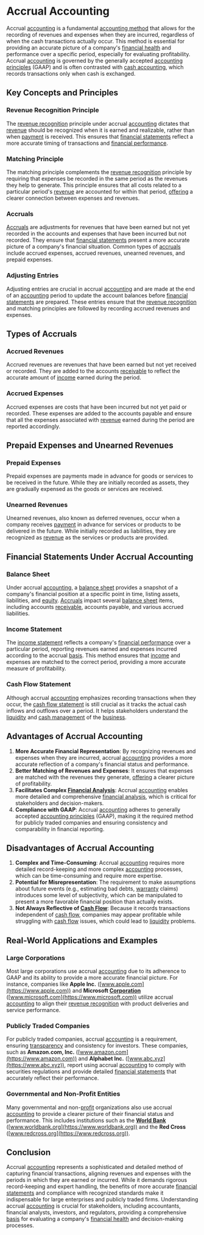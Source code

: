 # Accrual Accounting

Accrual [accounting](../a/accounting.md) is a fundamental [accounting method](../a/accounting_method.md) that allows for the recording of revenues and expenses when they are incurred, regardless of when the cash transactions actually occur. This method is essential for providing an accurate picture of a company's [financial health](../f/financial_health.md) and performance over a specific period, especially for evaluating profitability. Accrual [accounting](../a/accounting.md) is governed by the generally accepted [accounting principles](../a/accounting_principles.md) (GAAP) and is often contrasted with [cash accounting](../c/cash_accounting.md), which records transactions only when cash is exchanged.

## Key Concepts and Principles

### Revenue Recognition Principle
The [revenue recognition](../r/revenue_recognition.md) principle under accrual [accounting](../a/accounting.md) dictates that [revenue](../r/revenue.md) should be recognized when it is earned and realizable, rather than when [payment](../p/payment.md) is received. This ensures that [financial statements](../f/financial_statements.md) reflect a more accurate timing of transactions and [financial performance](../f/financial_performance.md).

### Matching Principle
The matching principle complements the [revenue recognition](../r/revenue_recognition.md) principle by requiring that expenses be recorded in the same period as the revenues they help to generate. This principle ensures that all costs related to a particular period's [revenue](../r/revenue.md) are accounted for within that period, [offering](../o/offering.md) a clearer connection between expenses and revenues.

### Accruals
[Accruals](../a/accruals.md) are adjustments for revenues that have been earned but not yet recorded in the accounts and expenses that have been incurred but not recorded. They ensure that [financial statements](../f/financial_statements.md) present a more accurate picture of a company's financial situation. Common types of [accruals](../a/accruals.md) include accrued expenses, accrued revenues, unearned revenues, and prepaid expenses.

### Adjusting Entries
Adjusting entries are crucial in accrual [accounting](../a/accounting.md) and are made at the end of an [accounting](../a/accounting.md) period to update the account balances before [financial statements](../f/financial_statements.md) are prepared. These entries ensure that the [revenue recognition](../r/revenue_recognition.md) and matching principles are followed by recording accrued revenues and expenses.

## Types of Accruals

### Accrued Revenues
Accrued revenues are revenues that have been earned but not yet received or recorded. They are added to the accounts [receivable](../r/receivable.md) to reflect the accurate amount of [income](../i/income.md) earned during the period.

### Accrued Expenses
Accrued expenses are costs that have been incurred but not yet paid or recorded. These expenses are added to the accounts payable and ensure that all the expenses associated with [revenue](../r/revenue.md) earned during the period are reported accordingly.

## Prepaid Expenses and Unearned Revenues

### Prepaid Expenses
Prepaid expenses are payments made in advance for goods or services to be received in the future. While they are initially recorded as assets, they are gradually expensed as the goods or services are received.

### Unearned Revenues
Unearned revenues, also known as deferred revenues, occur when a company receives [payment](../p/payment.md) in advance for services or products to be delivered in the future. While initially recorded as liabilities, they are recognized as [revenue](../r/revenue.md) as the services or products are provided.

## Financial Statements Under Accrual Accounting

### Balance Sheet
Under accrual [accounting](../a/accounting.md), a [balance sheet](../b/balance_sheet.md) provides a snapshot of a company's financial position at a specific point in time, listing assets, liabilities, and [equity](../e/equity.md). [Accruals](../a/accruals.md) impact several [balance sheet](../b/balance_sheet.md) items, including accounts [receivable](../r/receivable.md), accounts payable, and various accrued liabilities.

### Income Statement
The [income statement](../i/income_statement.md) reflects a company's [financial performance](../f/financial_performance.md) over a particular period, reporting revenues earned and expenses incurred according to the accrual [basis](../b/basis.md). This method ensures that [income](../i/income.md) and expenses are matched to the correct period, providing a more accurate measure of profitability.

### Cash Flow Statement
Although accrual [accounting](../a/accounting.md) emphasizes recording transactions when they occur, the [cash flow statement](../c/cash_flow_statement.md) is still crucial as it tracks the actual cash inflows and outflows over a period. It helps stakeholders understand the [liquidity](../l/liquidity.md) and [cash management](../c/cash_management.md) of the [business](../b/business.md).

## Advantages of Accrual Accounting

1. **More Accurate Financial Representation**: By recognizing revenues and expenses when they are incurred, accrual [accounting](../a/accounting.md) provides a more accurate reflection of a company's financial status and performance.
2. **Better Matching of Revenues and Expenses**: It ensures that expenses are matched with the revenues they generate, [offering](../o/offering.md) a clearer picture of profitability.
3. **Facilitates Complex [Financial Analysis](../f/financial_analysis.md)**: Accrual [accounting](../a/accounting.md) enables more detailed and comprehensive [financial analysis](../f/financial_analysis.md), which is critical for stakeholders and decision-makers.
4. **Compliance with GAAP**: Accrual [accounting](../a/accounting.md) adheres to generally accepted [accounting principles](../a/accounting_principles.md) (GAAP), making it the required method for publicly traded companies and ensuring consistency and comparability in financial reporting.

## Disadvantages of Accrual Accounting

1. **Complex and Time-Consuming**: Accrual [accounting](../a/accounting.md) requires more detailed record-keeping and more complex [accounting](../a/accounting.md) processes, which can be time-consuming and require more expertise.
2. **Potential for Misrepresentation**: The requirement to make assumptions about future events (e.g., estimating bad debts, [warranty](../w/warranty.md) claims) introduces some level of subjectivity, which can be manipulated to present a more favorable financial position than actually exists.
3. **Not Always Reflective of [Cash Flow](../c/cash_flow.md)**: Because it records transactions independent of [cash flow](../c/cash_flow.md), companies may appear profitable while struggling with [cash flow](../c/cash_flow.md) issues, which could lead to [liquidity](../l/liquidity.md) problems.

## Real-World Applications and Examples

### Large Corporations
Most large corporations use accrual [accounting](../a/accounting.md) due to its adherence to GAAP and its ability to provide a more accurate financial picture. For instance, companies like **Apple Inc.** ([www.apple.com](https://www.apple.com)) and **Microsoft [Corporation](../c/corporation.md)** ([www.microsoft.com](https://www.microsoft.com)) utilize accrual [accounting](../a/accounting.md) to align their [revenue recognition](../r/revenue_recognition.md) with product deliveries and service performance.

### Publicly Traded Companies
For publicly traded companies, accrual [accounting](../a/accounting.md) is a requirement, ensuring [transparency](../t/transparency.md) and consistency for investors. These companies, such as **Amazon.com, Inc.** ([www.amazon.com](https://www.amazon.com)) and **Alphabet Inc.** ([www.abc.xyz](https://www.abc.xyz)), report using accrual [accounting](../a/accounting.md) to comply with securities regulations and provide detailed [financial statements](../f/financial_statements.md) that accurately reflect their performance.

### Governmental and Non-Profit Entities
Many governmental and non-[profit](../p/profit.md) organizations also use accrual [accounting](../a/accounting.md) to provide a clearer picture of their financial status and performance. This includes institutions such as the **[World Bank](../w/world_bank.md)** ([www.worldbank.org](https://www.worldbank.org)) and the **Red Cross** ([www.redcross.org](https://www.redcross.org)).

## Conclusion

Accrual [accounting](../a/accounting.md) represents a sophisticated and detailed method of capturing financial transactions, aligning revenues and expenses with the periods in which they are earned or incurred. While it demands rigorous record-keeping and expert handling, the benefits of more accurate [financial statements](../f/financial_statements.md) and compliance with recognized standards make it indispensable for large enterprises and publicly traded firms. Understanding accrual [accounting](../a/accounting.md) is crucial for stakeholders, including accountants, financial analysts, investors, and regulators, providing a comprehensive [basis](../b/basis.md) for evaluating a company's [financial health](../f/financial_health.md) and decision-making processes.